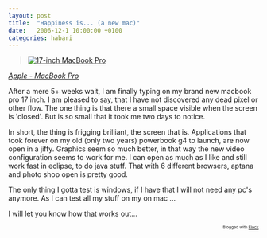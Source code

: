 ```yaml
---
layout: post
title:  "Happiness is... (a new mac)"
date:   2006-12-1 10:00:00 +0100
categories: habari
---
```

<blockquote cite="http://www.apple.com/macbookpro/"><a title="17-inch MacBook Pro" href="http://www.apple.com/macbookpro/"><img border="0" alt="17-inch MacBook Pro" src="http://images.apple.com/macbookpro/images/indexatag1720061024.png" /></a></blockquote>
<p class="citation"><cite><a href="http://www.apple.com/macbookpro/">Apple - MacBook Pro</a></cite></p>
After a mere 5+ weeks wait, I am finally typing on my brand new macbook pro 17 inch. I am pleased to say, that I have not discovered any dead pixel or other flow. The one thing is that there a small space visible when the screen is 'closed'. But is so small that it took me two days to notice.

In short, the thing is frigging brilliant, the screen that is. Applications that took forever on my old (only two years) powerbook g4 to launch, are now open in a jiffy. Graphics seem so much better, in that way the new video configuration seems to work for me. I can open as much as I like and still work fast in eclipse, to do java stuff. That with 6 different browsers, aptana and photo shop open is pretty good.

The only thing I gotta test is windows, if I have that I will not need any pc's anymore. As I can test all my stuff on my on mac ...

I will let you know how that works out...
<p style="text-align: right; font-size: 8px">Blogged with <a title="Flock" target="_new" href="http://www.flock.com/blogged-with-flock">Flock</a></p>
